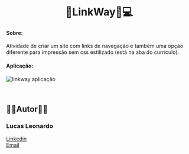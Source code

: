 <h1 align="center">📌LinkWay📌💻</h1>

<h4>Sobre:</h4> Atividade de criar um site com links de navegação e também uma opção diferente para impressão sem css estilizado (está na aba do currículo).

<br/>

<h4>Aplicação:</h4>

![linkway aplicação](https://user-images.githubusercontent.com/61885918/198203332-0868c06e-1994-48fb-b0b1-9123046b4cac.jpg)


<br />
<h2>🧔🏻Autor🧔🏻</h2>

<h3>Lucas Leonardo</h3>

[Linkedin](https://www.linkedin.com/in/caslujpg/)</br>
[Email](caslujpg@gmail.com)
